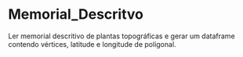 # Memorial_Descritvo
Ler memorial descritivo de plantas topográficas e gerar um dataframe contendo vértices, latitude e longitude de poligonal.

